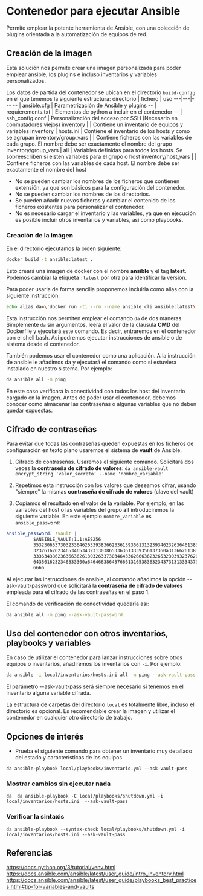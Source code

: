 # Contenedor para ejecutar Ansible

Permite emplear la potente herramienta de Ansible, con una colección de plugins orientada a la automatización de equipos de red.

## Creación de la imagen

Esta solución nos permite crear una imagen personalizada para poder emplear ansible, los plugins e incluso inventarios y variables personalizados.

Los datos de partida del contenedor se ubican en el directorio `build-config` en el que tenemos la siguiente estructura:
directorio | fichero  | uso
---|---|---
-- | ansible.cfg | Parametrización de Ansible y plugins
-- | requierements.txt | Elementos de python a incluir en el contenedor
-- | ssh_config.conf | Personalización del acceso por SSH (Necesario en conmutadores viejos)
inventory |  | Contiene un inventario de equipos y variables
inventory | hosts.ini | Contiene el inventario de los hosts y como se agrupan
inventory/group_vars |  | Contiene ficheros con las variables de cada grupo. El nombre debe ser exactamente el nombre del grupo
inventory/group_vars | all | Variables definidas para todos los hosts. Se sobreescriben si eisten variables para el grupo o host
inventory/host_vars |  | Contiene ficheros con las variables de cada host. El nombre debe ser exactamente el nombre del host

* No se pueden cambiar los nombres de los ficheros que contienen extensión, ya que son básicos para la configuración del contenedor.
* No se pueden cambiar los nombres de los directorios.
* Se pueden añadir nuevos ficheros y cambiar el contenido de los ficheros existentes para personalizar el contenedor.
* No es necesario cargar el inventario y las variables, ya que en ejecución es posible incluir otros inventarios y variables, así como playbooks.

### Creación de la imágen

En el directorio ejecutamos la orden siguiente:
```bash
docker build -t ansible:latest .
```

Esto creará una imagen de docker con el nombre **ansible** y el tag **latest**. Podemos cambiar la etiqueta `:latest` por otra para identificar la versión. 

Para poder usarla de forma sencilla proponemos incluirla como alias con la siguiente instrucción:

```bash
echo alias da=\'docker run -ti --rm --name ansible_cli ansible:latest\' >> ~/.bash_aliases
```

Esta instrucción nos permiten emplear el comando `da` de dos maneras. Simplemente `da` sin argumentos, leerá el valor de la clausula **CMD** del Dockerfile y ejecutará este comando. Es decir, entraremos en el contenedor con el shell bash. Así podremos ejecutar instrucciones de ansible o de sistema desde el contenedor.

También podemos usar el contenedor como una aplicación. A la instrucción de ansible le añadimos da y ejecutará el comando como si estuviera instalado en nuestro sistema. Por ejemplo:
```bash
da ansible all -m ping
```

En este caso verificará la conectividad con todos los host del inventario cargado en la imagen. Antes de poder usar el contenedor, debemos conocer como almacenar las contraseñas o algunas variables que no deben quedar expuestas.

## Cifrado de contraseñas

Para evitar que todas las contraseñas queden expuestas en los ficheros de configuración en texto plano usaremos el sistema de **vault** de Ansible.

1) Cifrado de contraseñas. Usaremos el siguiente comando. Solicitará dos veces la **contraseña de cifrado de valores**:
`da ansible-vault encrypt_string 'valor_secreto' --name 'nombre_variable'`

2) Repetimos esta instrucción con los valores que deseamos cifrar, usando "siempre" la mismas **contraseña de cifrado de valores** (clave del vault)

2) Copiamos el resultado en el valor de la variable. Por ejemplo, en las variables del host o las variables del grupo **all** introduciremos la siguiente variable. En este ejemplo `nombre_variable` es `ansible_password`:
```yaml
ansible_password: !vault |
          $ANSIBLE_VAULT;1.1;AES256
          35323065373032336462633938366233613935613132393462326364613836383666376632333137
          3232616262346534653432313038653363613339356137360a313662613833396538626462343632
          33363438623636636261303263373034643362666362326532303932376265353666336538636532
          6438616232346333300a646466386437666131653836323437313133343735643163623933353139
          6666
```

Al ejecutar las instrucciones de ansible, al comando añadimos la opción --ask-vault-password que solicitará la **contraseña de cifrado de valores** empleada para el cifrado de las contraseñas en el paso 1.

El comando de verificación de conectividad quedaría así:
```bash
da ansible all -m ping --ask-vault-password
```

## Uso del contenedor con otros inventarios, playbooks y variables

En caso de utilizar el contenedor para lanzar instrucciones sobre otros equipos o inventarios, añadiremos los inventarios con `-i`. Por ejemplo:
```bash
da ansible -i local/inventarios/hosts.ini all -m ping --ask-vault-pass
```

El parámetro --ask-vault-pass será siempre necesario si tenemos en el inventario alguna variable cifrada.

La estructura de carpetas del directorio `local` es totalmente libre, incluso el directorio es opcional. Es recomendable crear la imagen y utilizar el contenedor en cualquier otro directorio de trabajo.

## Opciones de interés

* Prueba el siguiente comando para obtener un inventario muy detallado del estado y características de los equipos 

`da ansible-playbook local/playbooks/inventario.yml --ask-vault-pass`

### Mostrar cambios sin ejecutar nada

`da  da ansible-playbook -C local/playbooks/shutdown.yml -i local/inventarios/hosts.ini  --ask-vault-pass`

### Verificar la sintaxis

`da ansible-playbook --syntax-check local/playbooks/shutdown.yml -i local/inventarios/hosts.ini --ask-vault-pass`

## Referencias

https://docs.python.org/3/tutorial/venv.html
https://docs.ansible.com/ansible/latest/user_guide/intro_inventory.html
https://docs.ansible.com/ansible/latest/user_guide/playbooks_best_practices.html#tip-for-variables-and-vaults


